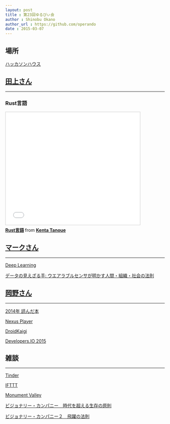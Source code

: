 ```yaml
---
layout: post
title : 第23回ゆるびぃ会
author : Shinobu Okano
author_url : https://github.com/operando
date : 2015-03-07
---
```


## 場所

[ハッカソンハウス](http://house.hack-a-thon.jp/)

## [田上さん](https://twitter.com/misokatsu314)

---

### Rust言語

<iframe src="//www.slideshare.net/slideshow/embed_code/45256082" width="425" height="355" frameborder="0" marginwidth="0" marginheight="0" scrolling="no" style="border:1px solid #CCC; border-width:1px; margin-bottom:5px; max-width: 100%;" allowfullscreen> </iframe> <div style="margin-bottom:5px"> <strong> <a href="//www.slideshare.net/kentatanoue1/rust-45256082" title="Rust言語" target="_blank">Rust言語</a> </strong> from <strong><a href="//www.slideshare.net/kentatanoue1" target="_blank">Kenta Tanoue</a></strong> </div>


## [マークさん](https://github.com/tetuo41)

---

[Deep Learning](http://matome.naver.jp/odai/2140635573608360401)


<a href="http://www.amazon.co.jp/gp/product/4794220685/ref=as_li_ss_tl?ie=UTF8&camp=247&creative=7399&creativeASIN=4794220685&linkCode=as2&tag=operandoamazo-22">データの見えざる手: ウエアラブルセンサが明かす人間・組織・社会の法則</a><img src="http://ir-jp.amazon-adsystem.com/e/ir?t=operandoamazo-22&l=as2&o=9&a=4794220685" width="1" height="1" border="0" alt="" style="border:none !important; margin:0px !important;" />


## [岡野さん](https://twitter.com/operandoOS)

---

[2014年 読んだ本](https://github.com/operando/Books/blob/master/all_books_2014.md)

[Nexus Player](http://www.google.co.jp/intl/ja_jp/nexus/player/)

[DroidKaigi](http://droidkaigi.github.io/) 

[Developers.IO 2015](http://devio2015.classmethod.jp/)

## 雑談

---

[Tinder](http://www.gotinder.com/)

[IFTTT](https://ifttt.com/myrecipes/personal)

[Monument Valley](http://www.monumentvalleygame.com/)

<a href="http://www.amazon.co.jp/gp/product/B00MVM2EPE/ref=as_li_ss_tl?ie=UTF8&camp=247&creative=7399&creativeASIN=B00MVM2EPE&linkCode=as2&tag=operandoamazo-22">ビジョナリー・カンパニー　時代を超える生存の原則</a><img src="http://ir-jp.amazon-adsystem.com/e/ir?t=operandoamazo-22&l=as2&o=9&a=B00MVM2EPE" width="1" height="1" border="0" alt="" style="border:none !important; margin:0px !important;" />


<a href="http://www.amazon.co.jp/gp/product/B00MVM2HIS/ref=as_li_ss_tl?ie=UTF8&camp=247&creative=7399&creativeASIN=B00MVM2HIS&linkCode=as2&tag=operandoamazo-22">ビジョナリー・カンパニー２　飛躍の法則</a><img src="http://ir-jp.amazon-adsystem.com/e/ir?t=operandoamazo-22&l=as2&o=9&a=B00MVM2HIS" width="1" height="1" border="0" alt="" style="border:none !important; margin:0px !important;" />

